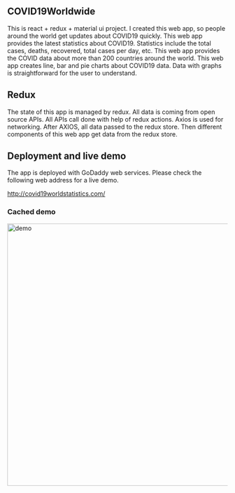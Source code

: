## COVID19Worldwide

This is react + redux + material ui project. I created this web app, so people around the world get updates about COVID19 quickly. This web app provides the latest statistics about COVID19. Statistics include the total cases, deaths, recovered, total cases per day, etc. This web app provides the COVID data about more than 200 countries around the world. This web app creates line, bar and pie charts about COVID19 data. Data with graphs is straightforward for the user to understand.

## Redux

The state of this app is managed by redux. All data is coming from open source APIs. All APIs call done with help of redux actions. Axios is used for networking. After AXIOS, all data passed to the redux store. Then different components of this web app get data from the redux store.


## Deployment and live demo

The app is deployed with GoDaddy web services. Please check the following web address for a live demo.

http://covid19worldstatistics.com/


### Cached demo

<img src="https://www.dropbox.com/s/yaqt0qstr5xnlkz/demo.gif?raw=1" alt="demo" width="800" height="600">
